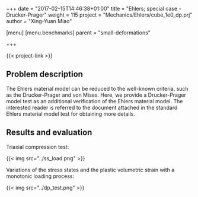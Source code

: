 +++
date = "2017-02-15T14:46:38+01:00"
title = "Ehlers; special case - Drucker-Prager"
weight = 115
project = "Mechanics/Ehlers/cube_1e0_dp.prj"
author = "Xing-Yuan Miao"

[menu]
  [menu.benchmarks]
    parent = "small-deformations"

+++

{{< project-link >}}

## Problem description

The Ehlers material model can be reduced to the well-known criteria, such as the Drucker-Prager and von Mises. Here, we provide a Drucker-Prager model test as an additional verification of the Ehlers material model. The interested reader is referred to the document attached in the standard Ehlers material model test for obtaining more details.

## Results and evaluation

Triaxial compression test:

{{< img src="../ss_load.png" >}}

Variations of the stress states and the plastic volumetric strain with a monotonic loading process:

{{< img src="../dp_test.png" >}}
